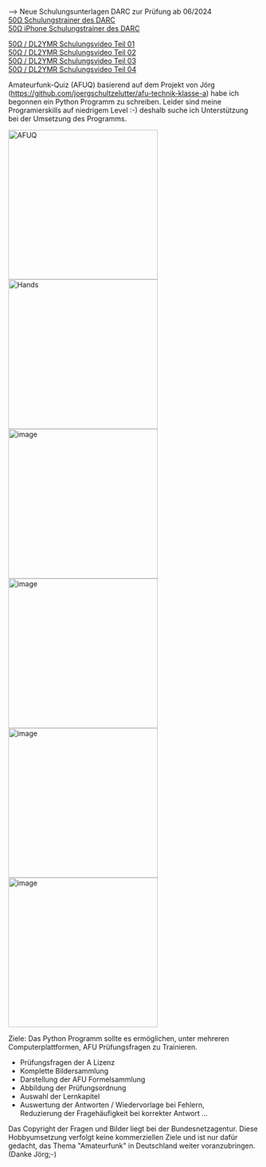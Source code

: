 --> Neue Schulungsunterlagen DARC zur Prüfung ab 06/2024<br>
[50Ω Schulungstrainer des DARC](https://50ohm.de)<br>
[50Ω iPhone Schulungstrainer des DARC](https://apps.apple.com/de/app/50ohm/id6474642114)

[50Ω / DL2YMR Schulungsvideo Teil 01](https://www.youtube.com/watch?v=WnOBk1UogjM&t=946s)<br>
[50Ω / DL2YMR Schulungsvideo Teil 02](https://www.youtube.com/watch?v=MPSwrnhAbyY)<br>
[50Ω / DL2YMR Schulungsvideo Teil 03](https://www.youtube.com/watch?v=E5RuFuUv7ag)<br>
[50Ω / DL2YMR Schulungsvideo Teil 04](https://www.youtube.com/watch?v=KMxUv8N_F70&t=29s)<br>

Amateurfunk-Quiz (AFUQ)
basierend auf dem Projekt von Jörg (https://github.com/joergschultzelutter/afu-technik-klasse-a) habe ich begonnen ein Python Programm zu schreiben.
Leider sind meine Programierskills auf niedrigem Level :-) deshalb suche ich Unterstützung bei der Umsetzung des Programms.

<img width="300" alt="AFUQ" src="https://github.com/ludwich66/AFUQ/assets/12202733/537ceee6-978a-4529-b50d-1918284fd8bd">
<img width="300" alt="Hands" src="https://github.com/ludwich66/AFUQ/assets/12202733/0c847588-47f4-46a9-b23e-339606e849f3)">
<img width="300" alt="image" src="https://github.com/ludwich66/AFUQ/assets/12202733/812867f1-7a91-4290-b69f-129feba7e27c">
<img width="300" alt="image" src="https://github.com/ludwich66/AFUQ/assets/12202733/f91d451c-3302-48e6-83c5-dd4903a87cc6">
<img width="300" alt="image" src="https://github.com/ludwich66/AFUQ/assets/12202733/109ffaf4-90b4-43e0-84d5-2dc5ceb0987e">
<img width="300" alt="image" src="https://github.com/ludwich66/AFUQ/assets/12202733/be9a2c03-f507-4bae-81bf-f37355a730b1">


Ziele:
Das Python Programm sollte es ermöglichen, unter mehreren Computerplattformen, AFU Prüfungsfragen zu Trainieren.
* Prüfungsfragen der A Lizenz
* Komplette Bildersammlung
* Darstellung der AFU Formelsammlung
* Abbildung der Prüfungsordnung
* Auswahl der Lernkapitel
* Auswertung der Antworten /
  Wiedervorlage bei Fehlern,  
  Reduzierung der Fragehäufigkeit bei korrekter Antwort
...

Das Copyright der Fragen und Bilder liegt bei der Bundesnetzagentur. Diese Hobbyumsetzung verfolgt keine kommerziellen Ziele und ist nur dafür gedacht, das Thema "Amateurfunk" in Deutschland weiter voranzubringen.
(Danke Jörg;-)
